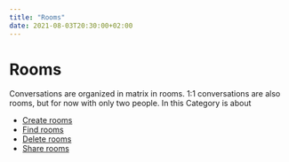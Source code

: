 ```yaml
---
title: "Rooms"
date: 2021-08-03T20:30:00+02:00
---
```


# Rooms 

Conversations are organized in matrix in rooms. 1:1 conversations are also rooms, but for now with only two people. In this 
Category is about 

- [Create rooms](/rooms/create/)
- [Find rooms](/rooms/find/)
- [Delete rooms](/rooms/delete/)
- [Share rooms](/rooms/sharing/)
